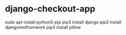 # django-checkout-app

sudo apt install python3-pip
pip3 install django
pip3 install djangorestframwork
pip3 install pillow

